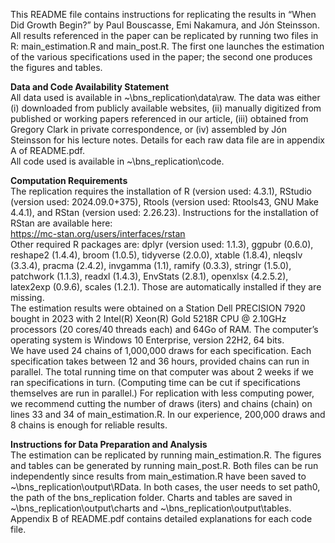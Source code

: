 This README file contains instructions for replicating the results in “When Did Growth Begin?” by Paul Bouscasse, Emi Nakamura, and Jón Steinsson. All results referenced in the paper can be replicated by running two files in R: main_estimation.R and main_post.R. The first one launches the estimation of the various specifications used in the paper; the second one produces the figures and tables.  

**Data and Code Availability Statement**  
All data used is available in ~\bns_replication\data\raw. The data was either (i) downloaded from publicly available websites, (ii) manually digitized from published or working papers referenced in our article, (iii) obtained from Gregory Clark in private correspondence, or (iv) assembled by Jón Steinsson for his lecture notes. Details for each raw data file are in appendix A of README.pdf.  
All code used is available in ~\bns_replication\code.  

**Computation Requirements**  
The replication requires the installation of R (version used: 4.3.1), RStudio (version used: 2024.09.0+375), Rtools (version used: Rtools43, GNU Make 4.4.1), and RStan (version used: 2.26.23). Instructions for the installation of RStan are available here:  
https://mc-stan.org/users/interfaces/rstan  
Other required R packages are: dplyr (version used: 1.1.3), ggpubr (0.6.0), reshape2 (1.4.4), broom (1.0.5), tidyverse (2.0.0), xtable (1.8.4), nleqslv (3.3.4), pracma (2.4.2), invgamma (1.1), ramify (0.3.3), stringr (1.5.0), patchwork (1.1.3), readxl (1.4.3), EnvStats (2.8.1), openxlsx (4.2.5.2), latex2exp (0.9.6), scales (1.2.1). Those are automatically installed if they are missing.  
The estimation results were obtained on a Station Dell PRECISION 7920 bought in 2023 with 2 Intel(R) Xeon(R) Gold 5218R CPU @ 2.10GHz processors (20 cores/40 threads each) and 64Go of RAM. The computer’s operating system is Windows 10 Enterprise, version 22H2, 64 bits.  
We have used 24 chains of 1,000,000 draws for each specification. Each specification takes between 12 and 36 hours, provided chains can run in parallel.  The total running time on that computer was about 2 weeks if we ran specifications in turn. (Computing time can be cut if specifications themselves are run in parallel.) For replication with less computing power, we recommend cutting the number of draws (iters) and chains (chain) on lines 33 and 34 of main_estimation.R. In our experience, 200,000 draws and 8 chains is enough for reliable results.  

**Instructions for Data Preparation and Analysis**  
The estimation can be replicated by running main_estimation.R. The figures and tables can be generated by running main_post.R. Both files can be run independently since results from main_estimation.R have been saved to ~\bns_replication\output\RData. In both cases, the user needs to set path0, the path of the bns_replication folder. Charts and tables are saved in ~\bns_replication\output\charts and ~\bns_replication\output\tables.  
Appendix B of README.pdf contains detailed explanations for each code file.  
